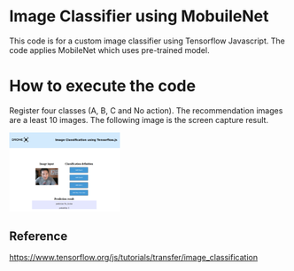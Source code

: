 # Image Classifier using MobuileNet 
This code is for a custom image classifier using Tensorflow Javascript. The code applies MobileNet which uses pre-trained model. 

# How to execute the code
Register four classes (A, B, C and No action). The recommendation images are a least 10 images. The following image is the screen capture result.

<img src="https://github.com/parang17/Image_Classifier_MobileNet-TensorFlow-js/blob/master/images/screencapture.png" width="200" />

## Reference
https://www.tensorflow.org/js/tutorials/transfer/image_classification
